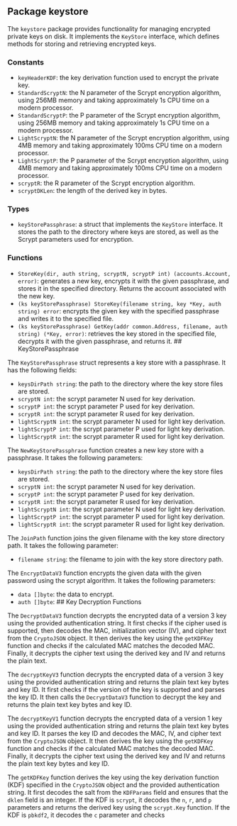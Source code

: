 ## Package keystore

The `keystore` package provides functionality for managing encrypted private keys on disk. It implements the `KeyStore` interface, which defines methods for storing and retrieving encrypted keys.

### Constants

- `keyHeaderKDF`: the key derivation function used to encrypt the private key.
- `StandardScryptN`: the N parameter of the Scrypt encryption algorithm, using 256MB memory and taking approximately 1s CPU time on a modern processor.
- `StandardScryptP`: the P parameter of the Scrypt encryption algorithm, using 256MB memory and taking approximately 1s CPU time on a modern processor.
- `LightScryptN`: the N parameter of the Scrypt encryption algorithm, using 4MB memory and taking approximately 100ms CPU time on a modern processor.
- `LightScryptP`: the P parameter of the Scrypt encryption algorithm, using 4MB memory and taking approximately 100ms CPU time on a modern processor.
- `scryptR`: the R parameter of the Scrypt encryption algorithm.
- `scryptDKLen`: the length of the derived key in bytes.

### Types

- `keyStorePassphrase`: a struct that implements the `KeyStore` interface. It stores the path to the directory where keys are stored, as well as the Scrypt parameters used for encryption.

### Functions

- `StoreKey(dir, auth string, scryptN, scryptP int) (accounts.Account, error)`: generates a new key, encrypts it with the given passphrase, and stores it in the specified directory. Returns the account associated with the new key.
- `(ks keyStorePassphrase) StoreKey(filename string, key *Key, auth string) error`: encrypts the given key with the specified passphrase and writes it to the specified file.
- `(ks keyStorePassphrase) GetKey(addr common.Address, filename, auth string) (*Key, error)`: retrieves the key stored in the specified file, decrypts it with the given passphrase, and returns it. ## KeyStorePassphrase

The `KeyStorePassphrase` struct represents a key store with a passphrase. It has the following fields:

- `keysDirPath string`: the path to the directory where the key store files are stored.
- `scryptN int`: the scrypt parameter N used for key derivation.
- `scryptP int`: the scrypt parameter P used for key derivation.
- `scryptR int`: the scrypt parameter R used for key derivation.
- `lightScryptN int`: the scrypt parameter N used for light key derivation.
- `lightScryptP int`: the scrypt parameter P used for light key derivation.
- `lightScryptR int`: the scrypt parameter R used for light key derivation.

The `NewKeyStorePassphrase` function creates a new key store with a passphrase. It takes the following parameters:

- `keysDirPath string`: the path to the directory where the key store files are stored.
- `scryptN int`: the scrypt parameter N used for key derivation.
- `scryptP int`: the scrypt parameter P used for key derivation.
- `scryptR int`: the scrypt parameter R used for key derivation.
- `lightScryptN int`: the scrypt parameter N used for light key derivation.
- `lightScryptP int`: the scrypt parameter P used for light key derivation.
- `lightScryptR int`: the scrypt parameter R used for light key derivation.

The `JoinPath` function joins the given filename with the key store directory path. It takes the following parameter:

- `filename string`: the filename to join with the key store directory path.

The `EncryptDataV3` function encrypts the given data with the given password using the scrypt algorithm. It takes the following parameters:

- `data []byte`: the data to encrypt.
- `auth []byte`: ## Key Decryption Functions

The `DecryptDataV3` function decrypts the encrypted data of a version 3 key using the provided authentication string. It first checks if the cipher used is supported, then decodes the MAC, initialization vector (IV), and cipher text from the `CryptoJSON` object. It then derives the key using the `getKDFKey` function and checks if the calculated MAC matches the decoded MAC. Finally, it decrypts the cipher text using the derived key and IV and returns the plain text.

The `decryptKeyV3` function decrypts the encrypted data of a version 3 key using the provided authentication string and returns the plain text key bytes and key ID. It first checks if the version of the key is supported and parses the key ID. It then calls the `DecryptDataV3` function to decrypt the key and returns the plain text key bytes and key ID.

The `decryptKeyV1` function decrypts the encrypted data of a version 1 key using the provided authentication string and returns the plain text key bytes and key ID. It parses the key ID and decodes the MAC, IV, and cipher text from the `CryptoJSON` object. It then derives the key using the `getKDFKey` function and checks if the calculated MAC matches the decoded MAC. Finally, it decrypts the cipher text using the derived key and IV and returns the plain text key bytes and key ID.

The `getKDFKey` function derives the key using the key derivation function (KDF) specified in the `CryptoJSON` object and the provided authentication string. It first decodes the salt from the `KDFParams` field and ensures that the `dklen` field is an integer. If the KDF is `scrypt`, it decodes the `n`, `r`, and `p` parameters and returns the derived key using the `scrypt.Key` function. If the KDF is `pbkdf2`, it decodes the `c` parameter and checks